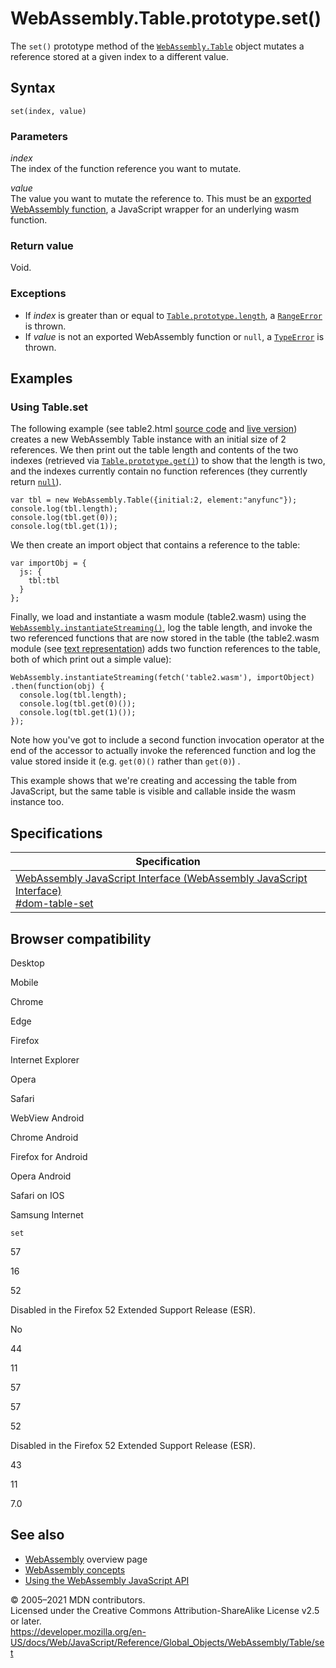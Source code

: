 WebAssembly.Table.prototype.set()
=================================

The `set()` prototype method of the [`WebAssembly.Table`](../table) object mutates a reference stored at a given index to a different value.

Syntax
------

    set(index, value)

### Parameters

*index*  
The index of the function reference you want to mutate.

*value*  
The value you want to mutate the reference to. This must be an [exported WebAssembly function](https://developer.mozilla.org/en-US/docs/WebAssembly/Exported_functions), a JavaScript wrapper for an underlying wasm function.

### Return value

Void.

### Exceptions

-   If *index* is greater than or equal to [`Table.prototype.length`](length), a [`RangeError`](../../rangeerror) is thrown.
-   If *value* is not an exported WebAssembly function or `null`, a [`TypeError`](../../typeerror) is thrown.

Examples
--------

### Using Table.set

The following example (see table2.html [source code](https://github.com/mdn/webassembly-examples/blob/master/js-api-examples/table2.html) and [live version](https://mdn.github.io/webassembly-examples/js-api-examples/table2.html)) creates a new WebAssembly Table instance with an initial size of 2 references. We then print out the table length and contents of the two indexes (retrieved via [`Table.prototype.get()`](get)) to show that the length is two, and the indexes currently contain no function references (they currently return [`null`](../../null)).

    var tbl = new WebAssembly.Table({initial:2, element:"anyfunc"});
    console.log(tbl.length);
    console.log(tbl.get(0));
    console.log(tbl.get(1));

We then create an import object that contains a reference to the table:

    var importObj = {
      js: {
        tbl:tbl
      }
    };

Finally, we load and instantiate a wasm module (table2.wasm) using the [`WebAssembly.instantiateStreaming()`](../instantiatestreaming), log the table length, and invoke the two referenced functions that are now stored in the table (the table2.wasm module (see [text representation](https://github.com/mdn/webassembly-examples/blob/master/text-format-examples/table2.was)) adds two function references to the table, both of which print out a simple value):

    WebAssembly.instantiateStreaming(fetch('table2.wasm'), importObject)
    .then(function(obj) {
      console.log(tbl.length);
      console.log(tbl.get(0)());
      console.log(tbl.get(1)());
    });

Note how you've got to include a second function invocation operator at the end of the accessor to actually invoke the referenced function and log the value stored inside it (e.g. `get(0)()` rather than `get(0)`) .

This example shows that we're creating and accessing the table from JavaScript, but the same table is visible and callable inside the wasm instance too.

Specifications
--------------

<table><thead><tr class="header"><th>Specification</th></tr></thead><tbody><tr class="odd"><td><a href="https://webassembly.github.io/spec/js-api/#dom-table-set">WebAssembly JavaScript Interface (WebAssembly JavaScript Interface)<br />
<span class="small">#dom-table-set</span></a></td></tr></tbody></table>

Browser compatibility
---------------------

Desktop

Mobile

Chrome

Edge

Firefox

Internet Explorer

Opera

Safari

WebView Android

Chrome Android

Firefox for Android

Opera Android

Safari on IOS

Samsung Internet

`set`

57

16

52

Disabled in the Firefox 52 Extended Support Release (ESR).

No

44

11

57

57

52

Disabled in the Firefox 52 Extended Support Release (ESR).

43

11

7.0

See also
--------

-   [WebAssembly](https://developer.mozilla.org/en-US/docs/WebAssembly) overview page
-   [WebAssembly concepts](https://developer.mozilla.org/en-US/docs/WebAssembly/Concepts)
-   [Using the WebAssembly JavaScript API](https://developer.mozilla.org/en-US/docs/WebAssembly/Using_the_JavaScript_API)

© 2005–2021 MDN contributors.  
Licensed under the Creative Commons Attribution-ShareAlike License v2.5 or later.  
<a href="https://developer.mozilla.org/en-US/docs/Web/JavaScript/Reference/Global_Objects/WebAssembly/Table/set" class="_attribution-link">https://developer.mozilla.org/en-US/docs/Web/JavaScript/Reference/Global_Objects/WebAssembly/Table/set</a>
